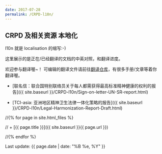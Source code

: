```yaml
---
date: 2017-07-28
permalink: /CRPD-l10n/
---
```


## CRPD 及相关资源 本地化

l10n 就是 localisation 的缩写:-)

这里展示的是正在/已经翻译的文档的中英对照，和翻译进度。

欢迎参与翻译喔~！ 可编辑的翻译文件请前往[翻译仓库](https://github.com/mdrights/CRPD-l10n-zh)，有很多手册/文章等着你翻译喔。

- [联名信：联合国特别联络员关于每人都需获得最高标准精神健康的权利的报告]({{ site.baseurl }}/CRPD-l10n/Sign-on-letter-UN-SR-report.html)

- [TCI-asia: 亚洲地区精神卫生法律一体化策略的报告]({{ site.baseurl }}/CRPD-l10n/Legal-Harmonization-Report-Draft.html)

//{% for page in site.html_files %}

//   + [{{ page.title }}]({{ site.baseurl }}{{ page.url }})

//{% endfor %}

Last update:  {{ page.date | date: "%B %e, %Y" }}
